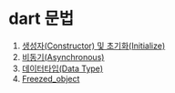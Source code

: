 # dart 문법

1. [생성자(Constructor) 및 초기화(Initialize)](https://github.com/pjt3591oo/dart-syntax/tree/master/constructor)
2. [비동기(Asynchronous)](https://github.com/pjt3591oo/dart-syntax/tree/master/async)
3. [데이터타입(Data Type)](https://github.com/pjt3591oo/dart-syntax/tree/master/data_type)
3. [Freezed_object](https://github.com/pjt3591oo/dart-syntax/tree/master/freezed_object)